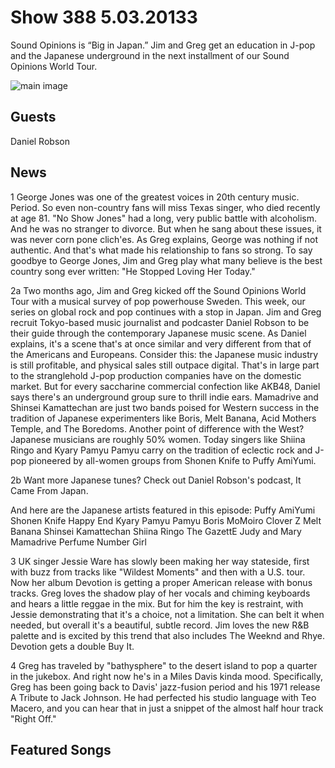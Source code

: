 # Show 388 5.03.20133
Sound Opinions is “Big in Japan.” Jim and Greg get an education in J-pop and the Japanese underground in the next installment of our Sound Opinions World Tour.

![main image]()


## Guests
Daniel Robson

## News
1 George Jones was one of the greatest voices in 20th century music. Period. So even non-country fans will miss Texas singer, who died recently at age 81. "No Show Jones" had a long, very public battle with alcoholism. And he was no stranger to divorce. But when he sang about these issues, it was never corn pone clich'es. As Greg explains, George was nothing if not authentic. And that's what made his relationship to fans so strong. To say goodbye to George Jones, Jim and Greg play what many believe is the best country song ever written: "He Stopped Loving Her Today."

2a Two months ago, Jim and Greg kicked off the Sound Opinions World Tour with a musical survey of pop powerhouse Sweden. This week, our series on global rock and pop continues with a stop in Japan. Jim and Greg recruit Tokyo-based music journalist and podcaster Daniel Robson to be their guide through the contemporary Japanese music scene. As Daniel explains, it's a scene that's at once similar and very different from that of the Americans and Europeans. Consider this: the Japanese music industry is still profitable, and physical sales still outpace digital. That's in large part to the stranglehold J-pop production companies have on the domestic market. But for every saccharine commercial confection like AKB48, Daniel says there's an underground group sure to thrill indie ears. Mamadrive and Shinsei Kamattechan are just two bands poised for Western success in the tradition of Japanese experimenters like Boris, Melt Banana, Acid Mothers Temple, and The Boredoms. Another point of difference with the West? Japanese musicians are roughly 50% women. Today singers like Shiina Ringo and Kyary Pamyu Pamyu carry on the tradition of eclectic rock and J-pop pioneered by all-women groups from Shonen Knife to Puffy AmiYumi.

2b Want more Japanese tunes? Check out Daniel Robson's podcast, It Came From Japan.

And here are the Japanese artists featured in this episode:
Puffy AmiYumi
Shonen Knife
Happy End
Kyary Pamyu Pamyu
Boris
MoMoiro Clover Z
Melt Banana
Shinsei Kamattechan
Shiina Ringo
The GazettE
Judy and Mary
Mamadrive
Perfume
Number Girl

3 UK singer Jessie Ware has slowly been making her way stateside, first with buzz from tracks like "Wildest Moments" and then with a U.S. tour. Now her album Devotion is getting a proper American release with bonus tracks. Greg loves the shadow play of her vocals and chiming keyboards and hears a little reggae in the mix. But for him the key is restraint, with Jessie demonstrating that it's a choice, not a limitation. She can belt it when needed, but overall it's a beautiful, subtle record. Jim loves the new R&B palette and is excited by this trend that also includes The Weeknd and Rhye. Devotion gets a double Buy It.

4 Greg has traveled by "bathysphere" to the desert island to pop a quarter in the jukebox. And right now he's in a Miles Davis kinda mood. Specifically, Greg has been going back to Davis' jazz-fusion period and his 1971 release A Tribute to Jack Johnson. He had perfected his studio language with Teo Macero, and you can hear that in just a snippet of the almost half hour track "Right Off."

## Featured Songs
